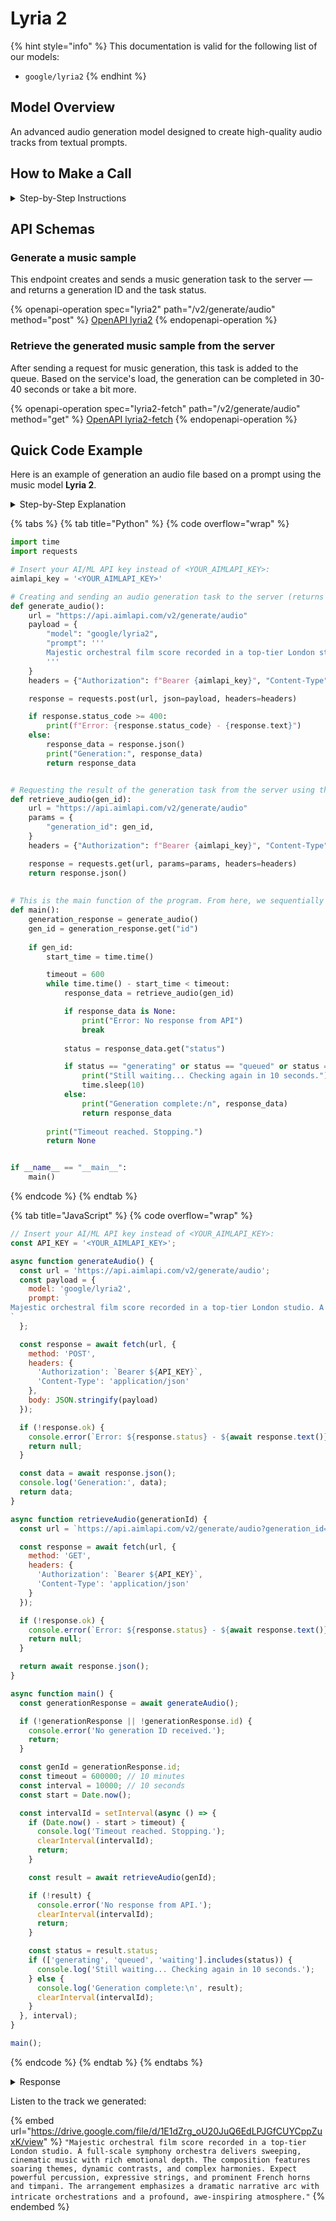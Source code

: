 # Lyria 2

{% hint style="info" %}
This documentation is valid for the following list of our models:

* `google/lyria2`
{% endhint %}

## Model Overview

An advanced audio generation model designed to create high-quality audio tracks from textual prompts.

## How to Make a Call

<details>

<summary>Step-by-Step Instructions</summary>

### :digit\_one:  Setup You Can’t Skip

:black\_small\_square:  [**Create an Account**](https://aimlapi.com/app/sign-up): Visit the AI/ML API website and create an account (if you don’t have one yet).\
:black\_small\_square:  [**Generate an API Key**](https://aimlapi.com/app/keys): After logging in, navigate to your account dashboard and generate your API key. Ensure that key is enabled on UI.

### :digit\_two:  Copy the code example

At the bottom of this page, you'll find [a code example](lyria-2.md#full-example-generating-and-retrieving-the-video-from-the-server) that shows how to structure the request. Choose the code snippet in your preferred programming language and copy it into your development environment.

{% hint style="success" %}
Generating a music piece using this model involves sequentially calling two endpoints:&#x20;

* The first one is for creating and sending a music generation task to the server (returns a generation ID).
* The second one is for requesting the generated piece from the server using the generation ID received from the first endpoint.&#x20;

The code example combines both endpoint calls.
{% endhint %}

### :digit\_three:  Modify the code example

:black\_small\_square:  Replace `<YOUR_AIMLAPI_KEY>` with your actual AI/ML API key from your account.\
:black\_small\_square:  Provide your instructions via the `prompt` parameter. The model will use them to generate a musical composition.&#x20;

### :digit\_four:  <sup><sub><mark style="background-color:yellow;">(Optional)<mark style="background-color:yellow;"><sub></sup> Adjust other optional parameters if needed

Only  `prompt` is a required parameter for this model (and we’ve already filled it in for you in the example), but you can include optional parameters if needed to adjust the model’s behavior. Below, you can find the corresponding [API schema](lyria-2.md#api-schemas) ("Generate a music sample"), which lists all available parameters along with notes on how to use them.

### :digit\_five:  Run your modified code

Run your modified code in your development environment. Response time depends on various factors, but for simple prompts it rarely exceeds 40 seconds.

{% hint style="success" %}
If you need a more detailed walkthrough for setting up your development environment and making a request step by step — feel free to use our [Quickstart guide](../../../quickstart/setting-up.md).
{% endhint %}

</details>

## API Schemas

### Generate a music sample

This endpoint creates and sends a music generation task to the server — and returns a generation ID and the task status.

{% openapi-operation spec="lyria2" path="/v2/generate/audio" method="post" %}
[OpenAPI lyria2](https://raw.githubusercontent.com/aimlapi/api-docs/refs/heads/main/docs/api-references/music-models/Google/Lyria-2.json)
{% endopenapi-operation %}

### Retrieve the generated music sample from the server <a href="#retrieve-the-generated-video-from-the-server" id="retrieve-the-generated-video-from-the-server"></a>

After sending a request for music generation, this task is added to the queue. Based on the service's load, the generation can be completed in 30-40 seconds or take a bit more.

{% openapi-operation spec="lyria2-fetch" path="/v2/generate/audio" method="get" %}
[OpenAPI lyria2-fetch](https://raw.githubusercontent.com/aimlapi/api-docs/refs/heads/main/docs/api-references/music-models/Google/Lyria-2-pair.json)
{% endopenapi-operation %}

## Quick Code Example

Here is an example of generation an audio file based on a prompt using the music model **Lyria 2**.

<details>

<summary>Step-by-Step Explanation</summary>

As an example, we will generate a song using the new Google's model **Lyria 2**. As you can verify in its API Schemas above, this model accepts a prompt as input—extracting information about its vocals and instruments for use in the generation process.

We generated our prompt in [Chat GPT](../../text-models-llm/OpenAI/gpt-4o.md):

`Majestic orchestral film score recorded in a top-tier London studio. A 100-piece orchestra delivers sweeping, cinematic music with rich emotional depth. The composition features soaring themes, dynamic contrasts, and complex harmonies. Expect powerful percussion, expressive strings, and prominent French horns and timpani. The arrangement emphasizes a dramatic narrative arc with intricate orchestrations and a profound, awe-inspiring atmosphere.`

A notable feature of our audio and video models is that uploading the prompt or sample, generating the content, and retrieving the final file from the server are handled through separate API calls. _(AIML API tokens are only consumed during the first step—i.e., the actual content generation.)_

We’ve written a complete code example that sequentially calls both endpoints — you can view and copy it below. <mark style="background-color:green;">Don’t forget to replace</mark> <mark style="background-color:green;"></mark><mark style="background-color:green;">`<YOUR_AIMLAPI_KEY>`</mark> <mark style="background-color:green;"></mark><mark style="background-color:green;">with your actual AIML API Key from your</mark> [<mark style="background-color:green;">account</mark>](https://aimlapi.com/app/keys)<mark style="background-color:green;">!</mark>

The structure of the code is simple: there are two separate functions for calling each endpoint, and a main function that orchestrates everything.&#x20;

Execution starts automatically from `main()`. It first runs the function that creates and sends a music generation task to the server — this is where you pass your **prompt** describing the desired musical fragment. This function returns a **generation ID** and the initial **task status**:

{% code overflow="wrap" %}
```javascript
Generation: {'id': 'ac94b938-a53a-483a-bef3-2bea9dd12bb8:lyria2', 'status': 'queued'}
```
{% endcode %}

This indicates that the file upload and our generation has been queued on the server (which took 4.5 seconds in our case).

Next, `main()` launches the second function — the one that checks the task status and, once ready, retrieves the download URL from the server. This second function is called in a loop every 10 seconds.

During execution, you’ll see messages in the output:

* If the file is not yet ready:

```json5
Still waiting... Checking again in 10 seconds.
```

* Once the file is ready, a completion message appears with the download info. In our case, after three reruns of the second code block (waiting a total of about 30-40 seconds), we saw the following output:

{% code overflow="wrap" %}
```javascript
Generation complete:/n {'id': 'ac94b938-a53a-483a-bef3-2bea9dd12bb8:lyria2', 'status': 'completed', 'audio_file': {'url': 'https://cdn.aimlapi.com/eagle/files/lion/5N4F_QWb5K8rDSHfpUN0S_output.wav', 'content_type': 'audio/wav', 'file_name': 'output.wav', 'file_size': 6291544}}
```
{% endcode %}

As you can see, the `'status'` is now `'completed'`, and further in the output line, we have a URL where the generated audio file can be downloaded.

***

Listen to the track we generated below the code and response blocks.

</details>

{% tabs %}
{% tab title="Python" %}
{% code overflow="wrap" %}
```python
import time
import requests

# Insert your AI/ML API key instead of <YOUR_AIMLAPI_KEY>:
aimlapi_key = '<YOUR_AIMLAPI_KEY>'

# Creating and sending an audio generation task to the server (returns a generation ID)
def generate_audio():
    url = "https://api.aimlapi.com/v2/generate/audio"
    payload = {
        "model": "google/lyria2",
        "prompt": '''
        Majestic orchestral film score recorded in a top-tier London studio. A full-scale symphony orchestra delivers sweeping, cinematic music with rich emotional depth. The composition features soaring themes, dynamic contrasts, and complex harmonies. Expect powerful percussion, expressive strings, and prominent French horns and timpani. The arrangement emphasizes a dramatic narrative arc with intricate orchestrations and a profound, awe-inspiring atmosphere.
        '''
    }
    headers = {"Authorization": f"Bearer {aimlapi_key}", "Content-Type": "application/json"}

    response = requests.post(url, json=payload, headers=headers)

    if response.status_code >= 400:
        print(f"Error: {response.status_code} - {response.text}")
    else:
        response_data = response.json()
        print("Generation:", response_data)
        return response_data


# Requesting the result of the generation task from the server using the generation_id:
def retrieve_audio(gen_id):
    url = "https://api.aimlapi.com/v2/generate/audio"
    params = {
        "generation_id": gen_id,
    }
    headers = {"Authorization": f"Bearer {aimlapi_key}", "Content-Type": "application/json"}

    response = requests.get(url, params=params, headers=headers)
    return response.json()
    
    
# This is the main function of the program. From here, we sequentially call the audio generation and then repeatedly request the result from the server every 10 seconds:
def main():
    generation_response = generate_audio()
    gen_id = generation_response.get("id")
        
    if gen_id:
        start_time = time.time()

        timeout = 600
        while time.time() - start_time < timeout:
            response_data = retrieve_audio(gen_id)

            if response_data is None:
                print("Error: No response from API")
                break
        
            status = response_data.get("status")

            if status == "generating" or status == "queued" or status == "waiting":
                print("Still waiting... Checking again in 10 seconds.")
                time.sleep(10)
            else:
                print("Generation complete:/n", response_data)
                return response_data
   
        print("Timeout reached. Stopping.")
        return None    


if __name__ == "__main__":
    main()

```
{% endcode %}
{% endtab %}

{% tab title="JavaScript" %}
{% code overflow="wrap" %}
```javascript
// Insert your AI/ML API key instead of <YOUR_AIMLAPI_KEY>:
const API_KEY = '<YOUR_AIMLAPI_KEY>';

async function generateAudio() {
  const url = 'https://api.aimlapi.com/v2/generate/audio';
  const payload = {
    model: 'google/lyria2',
    prompt: `
Majestic orchestral film score recorded in a top-tier London studio. A full-scale symphony orchestra delivers sweeping, cinematic music with rich emotional depth. The composition features soaring themes, dynamic contrasts, and complex harmonies. Expect powerful percussion, expressive strings, and prominent French horns and timpani. The arrangement emphasizes a dramatic narrative arc with intricate orchestrations and a profound, awe-inspiring atmosphere.
`
  };

  const response = await fetch(url, {
    method: 'POST',
    headers: {
      'Authorization': `Bearer ${API_KEY}`,
      'Content-Type': 'application/json'
    },
    body: JSON.stringify(payload)
  });

  if (!response.ok) {
    console.error(`Error: ${response.status} - ${await response.text()}`);
    return null;
  }

  const data = await response.json();
  console.log('Generation:', data);
  return data;
}

async function retrieveAudio(generationId) {
  const url = `https://api.aimlapi.com/v2/generate/audio?generation_id=${generationId}`;

  const response = await fetch(url, {
    method: 'GET',
    headers: {
      'Authorization': `Bearer ${API_KEY}`,
      'Content-Type': 'application/json'
    }
  });

  if (!response.ok) {
    console.error(`Error: ${response.status} - ${await response.text()}`);
    return null;
  }

  return await response.json();
}

async function main() {
  const generationResponse = await generateAudio();

  if (!generationResponse || !generationResponse.id) {
    console.error('No generation ID received.');
    return;
  }

  const genId = generationResponse.id;
  const timeout = 600000; // 10 minutes
  const interval = 10000; // 10 seconds
  const start = Date.now();

  const intervalId = setInterval(async () => {
    if (Date.now() - start > timeout) {
      console.log('Timeout reached. Stopping.');
      clearInterval(intervalId);
      return;
    }

    const result = await retrieveAudio(genId);

    if (!result) {
      console.error('No response from API.');
      clearInterval(intervalId);
      return;
    }

    const status = result.status;
    if (['generating', 'queued', 'waiting'].includes(status)) {
      console.log('Still waiting... Checking again in 10 seconds.');
    } else {
      console.log('Generation complete:\n', result);
      clearInterval(intervalId);
    }
  }, interval);
}

main();
```
{% endcode %}
{% endtab %}
{% endtabs %}

<details>

<summary>Response</summary>

{% code overflow="wrap" %}
```json5
Generation: {'id': 'ac94b938-a53a-483a-bef3-2bea9dd12bb8:lyria2', 'status': 'queued'}
Still waiting... Checking again in 10 seconds.
Still waiting... Checking again in 10 seconds.
Still waiting... Checking again in 10 seconds.
Generation complete:/n {'id': 'ac94b938-a53a-483a-bef3-2bea9dd12bb8:lyria2', 'status': 'completed', 'audio_file': {'url': 'https://cdn.aimlapi.com/eagle/files/lion/5N4F_QWb5K8rDSHfpUN0S_output.wav', 'content_type': 'audio/wav', 'file_name': 'output.wav', 'file_size': 6291544}}
```
{% endcode %}

</details>

Listen to the track we generated:

{% embed url="https://drive.google.com/file/d/1E1dZrg_oU20JuQ6EdLPJGfCUYCppZuxK/view" %}
`"Majestic orchestral film score recorded in a top-tier London studio. A full-scale symphony orchestra delivers sweeping, cinematic music with rich emotional depth. The composition features soaring themes, dynamic contrasts, and complex harmonies. Expect powerful percussion, expressive strings, and prominent French horns and timpani. The arrangement emphasizes a dramatic narrative arc with intricate orchestrations and a profound, awe-inspiring atmosphere."`
{% endembed %}
